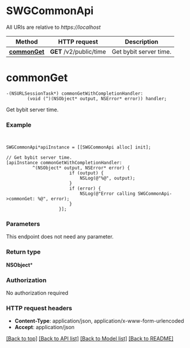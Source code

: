 # SWGCommonApi

All URIs are relative to *https://localhost*

Method | HTTP request | Description
------------- | ------------- | -------------
[**commonGet**](SWGCommonApi.md#commonget) | **GET** /v2/public/time | Get bybit server time.


# **commonGet**
```objc
-(NSURLSessionTask*) commonGetWithCompletionHandler: 
        (void (^)(NSObject* output, NSError* error)) handler;
```

Get bybit server time.

### Example 
```objc


SWGCommonApi*apiInstance = [[SWGCommonApi alloc] init];

// Get bybit server time.
[apiInstance commonGetWithCompletionHandler: 
          ^(NSObject* output, NSError* error) {
                        if (output) {
                            NSLog(@"%@", output);
                        }
                        if (error) {
                            NSLog(@"Error calling SWGCommonApi->commonGet: %@", error);
                        }
                    }];
```

### Parameters
This endpoint does not need any parameter.

### Return type

**NSObject***

### Authorization

No authorization required

### HTTP request headers

 - **Content-Type**: application/json, application/x-www-form-urlencoded
 - **Accept**: application/json

[[Back to top]](#) [[Back to API list]](../README.md#documentation-for-api-endpoints) [[Back to Model list]](../README.md#documentation-for-models) [[Back to README]](../README.md)

